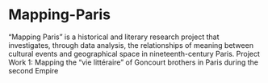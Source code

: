 # Mapping-Paris
“Mapping Paris” is a historical and literary research project that investigates, through data analysis, the relationships of meaning between cultural events and geographical space in nineteenth-century Paris. Project Work 1: Mapping the “vie littéraire” of Goncourt brothers in Paris during the second Empire
